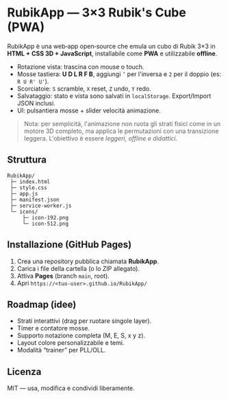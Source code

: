 # RubikApp — 3×3 Rubik's Cube (PWA)

RubikApp è una web‑app open‑source che emula un cubo di Rubik 3×3 in **HTML + CSS 3D + JavaScript**, installabile come **PWA** e utilizzabile **offline**.

- Rotazione vista: trascina con mouse o touch.
- Mosse tastiera: **U D L R F B**, aggiungi `’` per l'inversa e `2` per il doppio (es: `R U R' U'`).
- Scorciatoie: `S` scramble, `X` reset, `Z` undo, `Y` redo.
- Salvataggio: stato e vista sono salvati in `localStorage`. Export/Import JSON inclusi.
- UI: pulsantiera mosse + slider velocità animazione.

> Nota: per semplicità, l'animazione non ruota gli strati fisici come in un motore 3D completo, ma applica le permutazioni con una transizione leggera. L'obiettivo è essere *leggeri, offline e didattici*.

## Struttura
```
RubikApp/
 ├─ index.html
 ├─ style.css
 ├─ app.js
 ├─ manifest.json
 ├─ service-worker.js
 └─ icons/
     ├─ icon-192.png
     └─ icon-512.png
```

## Installazione (GitHub Pages)
1. Crea una repository pubblica chiamata **RubikApp**.
2. Carica i file della cartella (o lo ZIP allegato).
3. Attiva **Pages** (branch `main`, root).
4. Apri `https://<tuo-user>.github.io/RubikApp/`

## Roadmap (idee)
- Strati interattivi (drag per ruotare singole layer).
- Timer e contatore mosse.
- Supporto notazione completa (M, E, S, x y z).
- Layout colore personalizzabile e temi.
- Modalità “trainer” per PLL/OLL.

## Licenza
MIT — usa, modifica e condividi liberamente.
